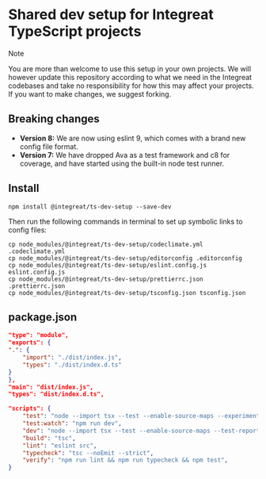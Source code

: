 # Shared dev setup for Integreat TypeScript projects

> [!NOTE]
> You are more than welcome to use this setup in your own projects. We will
> however update this repository according to what we need in the Integreat
> codebases and take no responsibility for how this may affect your projects. If
> you want to make changes, we suggest forking.

## Breaking changes
- **Version 8:** We are now using eslint 9, which comes with a brand new config
  file format.
- **Version 7:** We have dropped Ava as a test framework and c8 for coverage,
  and have started using the built-in node test runner.

## Install

```
npm install @integreat/ts-dev-setup --save-dev
```

Then run the following commands in terminal to set up symbolic links to config
files:

```
cp node_modules/@integreat/ts-dev-setup/codeclimate.yml .codeclimate.yml
cp node_modules/@integreat/ts-dev-setup/editorconfig .editorconfig
cp node_modules/@integreat/ts-dev-setup/eslint.config.js eslint.config.js
cp node_modules/@integreat/ts-dev-setup/prettierrc.json .prettierrc.json
cp node_modules/@integreat/ts-dev-setup/tsconfig.json tsconfig.json
```

## package.json

```json
"type": "module",
"exports": {
".": {
    "import": "./dist/index.js",
    "types": "./dist/index.d.ts"
}
},
"main": "dist/index.js",
"types": "dist/index.d.ts",
```

```json
"scripts": {
    "test": "node --import tsx --test --enable-source-maps --experimental-test-coverage --test-reporter node-test-reporter 'src/**/*.test.ts'",
    "test:watch": "npm run dev",
    "dev": "node --import tsx --test --enable-source-maps --test-reporter node-test-reporter --watch 'src/**/*.test.ts' || exit 0",
    "build": "tsc",
    "lint": "eslint src",
    "typecheck": "tsc --noEmit --strict",
    "verify": "npm run lint && npm run typecheck && npm test",
}
```
